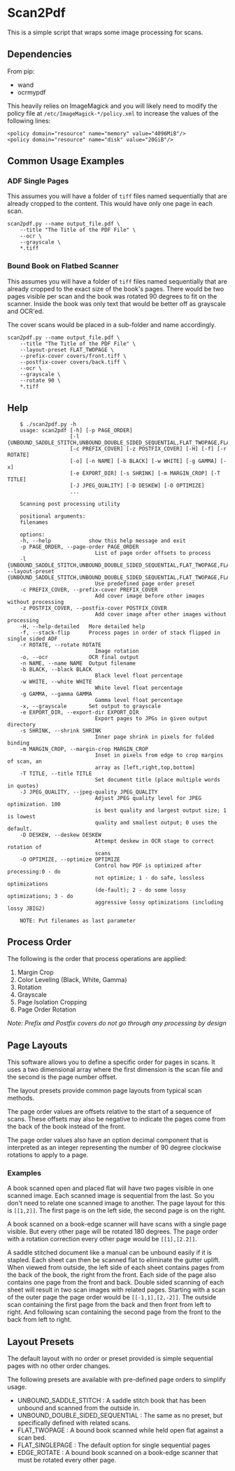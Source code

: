 # Scan2Pdf

This is a simple script that wraps some image processing for scans.

## Dependencies

From pip:

- wand
- ocrmypdf

This heavily relies on ImageMagick and you will likely need to modify the policy file at `/etc/ImageMagick-*/policy.xml` to increase the values of the following lines:

    <policy domain="resource" name="memory" value="4096MiB"/>
    <policy domain="resource" name="disk" value="20GiB"/>


## Common Usage Examples

### ADF Single Pages

This assumes you will have a folder of `tiff` files named sequentially that are already cropped to the content. This would have only one page in each scan.

    scan2pdf.py --name output_file.pdf \
        --title "The Title of the PDF File" \
        --ocr \
        --grayscale \
        *.tiff

### Bound Book on Flatbed Scanner

This assumes you will have a folder of `tiff` files named sequentially that are already cropped to the exact size of the book's pages. There would be two pages visible per scan and the book was rotated 90 degrees to fit on the scanner. Inside the book was only text that would be better off as grayscale and OCR'ed.

The cover scans would be placed in a sub-folder and name accordingly.

    scan2pdf.py --name output_file.pdf \
        --title "The Title of the PDF File" \
        --layout-preset FLAT_TWOPAGE \
        --prefix-cover covers/front.tiff \
        --postfix-cover covers/back.tiff \
        --ocr \
        --grayscale \
        --rotate 90 \
        *.tiff


## Help

        $ ./scan2pdf.py -h
        usage: scan2pdf [-h] [-p PAGE_ORDER]
                        [-l {UNBOUND_SADDLE_STITCH,UNBOUND_DOUBLE_SIDED_SEQUENTIAL,FLAT_TWOPAGE,FLAT_SINGLEPAGE,EDGE_ROTATE}]
                        [-c PREFIX_COVER] [-z POSTFIX_COVER] [-H] [-f] [-r ROTATE]
                        [-o] [-n NAME] [-b BLACK] [-w WHITE] [-g GAMMA] [-x]
                        [-e EXPORT_DIR] [-s SHRINK] [-m MARGIN_CROP] [-T TITLE]
                        [-J JPEG_QUALITY] [-D DESKEW] [-O OPTIMIZE]
                        ...

        Scanning post processing utility

        positional arguments:
        filenames

        options:
        -h, --help            show this help message and exit
        -p PAGE_ORDER, --page-order PAGE_ORDER
                                List of page order offsets to process
        -l {UNBOUND_SADDLE_STITCH,UNBOUND_DOUBLE_SIDED_SEQUENTIAL,FLAT_TWOPAGE,FLAT_SINGLEPAGE,EDGE_ROTATE}, --layout-preset {UNBOUND_SADDLE_STITCH,UNBOUND_DOUBLE_SIDED_SEQUENTIAL,FLAT_TWOPAGE,FLAT_SINGLEPAGE,EDGE_ROTATE}
                                Use predefined page order preset
        -c PREFIX_COVER, --prefix-cover PREFIX_COVER
                                Add cover image before other images without processing
        -z POSTFIX_COVER, --postfix-cover POSTFIX_COVER
                                Add cover image after other images without processing
        -H, --help-detailed   More detailed help
        -f, --stack-flip      Process pages in order of stack flipped in single sided ADF
        -r ROTATE, --rotate ROTATE
                                Image rotation
        -o, --ocr             OCR final output
        -n NAME, --name NAME  Output filename
        -b BLACK, --black BLACK
                                Black level float percentage
        -w WHITE, --white WHITE
                                White level float percentage
        -g GAMMA, --gamma GAMMA
                                Gamma level float percentage
        -x, --grayscale       Set output to grayscale
        -e EXPORT_DIR, --export-dir EXPORT_DIR
                                Export pages to JPGs in given output directory
        -s SHRINK, --shrink SHRINK
                                Inner page shrink in pixels for folded binding
        -m MARGIN_CROP, --margin-crop MARGIN_CROP
                                Inset in pixels from edge to crop margins of scan, an
                                array as [left,right,top,bottom]
        -T TITLE, --title TITLE
                                Set document title (place multiple words in quotes)
        -J JPEG_QUALITY, --jpeg-quality JPEG_QUALITY
                                Adjust JPEG quality level for JPEG optimization. 100
                                is best quality and largest output size; 1 is lowest
                                quality and smallest output; 0 uses the default.
        -D DESKEW, --deskew DESKEW
                                Attempt deskew in OCR stage to correct rotation of
                                scans
        -O OPTIMIZE, --optimize OPTIMIZE
                                Control how PDF is optimized after processing:0 - do
                                not optimize; 1 - do safe, lossless optimizations
                                (de‐fault); 2 - do some lossy optimizations; 3 - do
                                aggressive lossy optimizations (including lossy JBIG2)

        NOTE: Put filenames as last parameter



## Process Order

The following is the order that process operations are applied:

1. Margin Crop
2. Color Leveling (Black, White, Gamma)
3. Rotation
4. Grayscale
5. Page Isolation Cropping
6. Page Order Rotation

*Note: Prefix and Postfix covers do not go through any processing by design*

## Page Layouts

This software allows you to define a specific order for pages in scans. It
uses a two dimensional array where the first dimension is the scan file and
the second is the page number offset.

The layout presets provide common page layouts from typical scan methods.

The page order values are offsets relative to the start of a sequence of
scans. These offsets may also be negative to indicate the pages come from
the back of the book instead of the front.

The page order values also have an option decimal component that is
interpreted as an integer representing the number of 90 degree clockwise
rotations to apply to a page.

### Examples
A book scanned open and placed flat will have two pages visible in one
scanned image. Each scanned image is sequential from the last. So you
don't need to relate one scanned image to another. The page layout for this
is `[[1,2]]`. The first page is on the left side, the second page is on the
right.

A book scanned on a book-edge scanner will have scans with a single page
visible. But every other page will be rotated 180 degrees. The page order
with a rotation correction every other page would be `[[1],[2.2]]`.

A saddle stitched document like a manual can be unbound easily if it is
stapled. Each sheet can then be scanned flat to eliminate the gutter uplift.
When viewed from outside, the left side of each sheet contains pages from
the back of the book, the right from the front. Each side of the page also
contains one page from the front and back. Double sided scanning of each
sheet will result in two scan images with related pages. Starting with a scan
of the outer page the page order would be `[[-1,1],[2,-2]]`. The outside scan
containing the first page from the back and then front from left to right.
And following scan containing the second page from the front to the back
from left to right.

## Layout Presets

The default layout with no order or preset provided is simple sequential pages
with no other order changes.

The following presets are available with pre-defined page orders to simplify
usage.

- UNBOUND_SADDLE_STITCH : A saddle stitch book that has been unbound and scanned from the outside in.
- UNBOUND_DOUBLE_SIDED_SEQUENTIAL : The same as no preset, but specifically defined with related scans.
- FLAT_TWOPAGE : A bound book scanned while held open flat against a scan bed.
- FLAT_SINGLEPAGE : The default option for single sequential pages
- EDGE_ROTATE : A bound book scanned on a book-edge scanner that must be rotated every other page.
